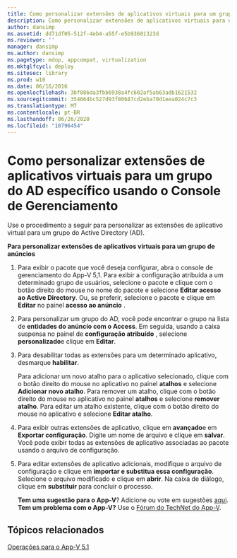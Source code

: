 ```yaml
---
title: Como personalizar extensões de aplicativos virtuais para um grupo do AD específico usando o Console de Gerenciamento
description: Como personalizar extensões de aplicativos virtuais para um grupo do AD específico usando o Console de Gerenciamento
author: dansimp
ms.assetid: dd71df05-512f-4eb4-a55f-e5b93601323d
ms.reviewer: ''
manager: dansimp
ms.author: dansimp
ms.pagetype: mdop, appcompat, virtualization
ms.mktglfcycl: deploy
ms.sitesec: library
ms.prod: w10
ms.date: 06/16/2016
ms.openlocfilehash: 3bf086da3fbb6938a4fc602af5ab63adb1621532
ms.sourcegitcommit: 354664bc527d93f80687cd2eba70d1eea024c7c3
ms.translationtype: MT
ms.contentlocale: pt-BR
ms.lasthandoff: 06/26/2020
ms.locfileid: "10796454"
---
```

# Como personalizar extensões de aplicativos virtuais para um grupo do AD específico usando o Console de Gerenciamento


Use o procedimento a seguir para personalizar as extensões de aplicativo virtual para um grupo do Active Directory (AD).

**Para personalizar extensões de aplicativos virtuais para um grupo de anúncios**

1.  Para exibir o pacote que você deseja configurar, abra o console de gerenciamento do App-V 5,1. Para exibir a configuração atribuída a um determinado grupo de usuários, selecione o pacote e clique com o botão direito do mouse no nome do pacote e selecione **Editar acesso ao Active Directory**. Ou, se preferir, selecione o pacote e clique em **Editar** no painel **acesso ao anúncio** .

2.  Para personalizar um grupo do AD, você pode encontrar o grupo na lista de **entidades do anúncio com o Access**. Em seguida, usando a caixa suspensa no painel de **configuração atribuído** , selecione **personalizado**e clique em **Editar**.

3.  Para desabilitar todas as extensões para um determinado aplicativo, desmarque **habilitar**.

    Para adicionar um novo atalho para o aplicativo selecionado, clique com o botão direito do mouse no aplicativo no painel **atalhos** e selecione **Adicionar novo atalho**. Para remover um atalho, clique com o botão direito do mouse no aplicativo no painel **atalhos** e selecione **remover atalho**. Para editar um atalho existente, clique com o botão direito do mouse no aplicativo e selecione **Editar atalho**.

4.  Para exibir outras extensões de aplicativo, clique em **avançado**e em **Exportar configuração**. Digite um nome de arquivo e clique em **salvar**. Você pode exibir todas as extensões de aplicativo associadas ao pacote usando o arquivo de configuração.

5.  Para editar extensões de aplicativo adicionais, modifique o arquivo de configuração e clique em **importar e substitua essa configuração**. Selecione o arquivo modificado e clique em **abrir**. Na caixa de diálogo, clique em **substituir** para concluir o processo.

    **Tem uma sugestão para o App-V**? Adicione ou vote em sugestões [aqui](http://appv.uservoice.com/forums/280448-microsoft-application-virtualization). **Tem um problema com o App-V?** Use o [Fórum do TechNet do App-V](https://social.technet.microsoft.com/Forums/home?forum=mdopappv).

## Tópicos relacionados


[Operações para o App-V 5.1](operations-for-app-v-51.md)

 

 





